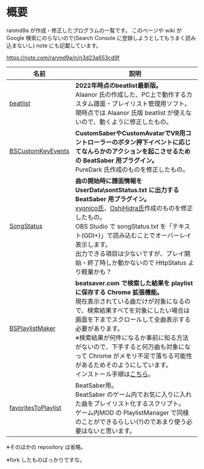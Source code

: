 # 概要

ranmd9a が作成・修正したプログラムの一覧です。
このページや wiki が Google 検索にのらないので(Search Console に登録しようとしてもうまく読み込まないし) note にも記載しています。

https://note.com/ranmd9a/n/n3d23a653cd9f

| 名前 | 説明 |
|---|---|
| [beatlist](https://github.com/ranmd9a/beatlist/releases/latest) | **2022年時点のbeatlist最新版。**<br>Alaanor 氏の作成した、PC上で動作するカスタム譜面・プレイリスト管理用ソフト。<br>現時点では Alaanor 氏版 beatlist が使えないので、動くように修正したもの。 |
| [BSCustomKeyEvents](https://github.com/ranmd9a/BSCustomKeyEvents/releases/latest) | **CustomSaberやCustomAvatarでVR用コントローラーのボタン押下イベントに応じてなんらかのアクションを起こさせるための BeatSaber 用プラグイン。**<br>PureDark 氏作成のものを修正したもの。 |
| [SongStatus](https://github.com/ranmd9a/BeatSaber-SongStatus/releases/latest) | **曲の開始時に譜面情報を UserData\sontStatus.txt に出力する BeatSaber 用プラグイン。**<br>[xyonico氏](https://github.com/xyonico)、[OshiHidra氏](https://github.com/OshiHidra)作成のものを修正したもの。<br>OBS Studio で songStatus.txt を「テキスト(GDI+)」で読み込むことでオーバーレイ表示します。<br>出力できる項目は少ないですが、プレイ開始・終了時しか動かないので HttpStatus より軽量かも？ |
| [BSPlaylistMaker](https://github.com/ranmd9a/BSPlaylistMaker/releases/latest) | **beatsaver.com で検索した結果を playlist に保存する Chrome 拡張機能。**<br>現在表示されている曲だけが対象になるので、検索結果すべてを対象にしたい場合は画面を下までスクロールして全曲表示する必要があります。<br>※検索結果が何件になるか事前に知る方法がないので、下手すると何万曲も対象になって Chrome がメモリ不足で落ちる可能性があるためそのようにしています。<br>インストール手順は[こちら](https://github.com/ranmd9a/BSPlaylistMaker)。 |
| [favoritesToPlaylist](https://github.com/ranmd9a/favoritesToPlaylist) | BeatSaber用。<br>BeatSaber のゲーム内でお気に入りに入れた曲をプレイリスト化するスクリプト。<br>ゲーム内MOD の PlaylistManager で同様のことができるらしい(?)のであまり使う必要はないと思います。 |

※そのほかの repository は省略。

※fork したものばっかりですな。
